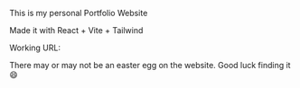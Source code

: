 This is my personal Portfolio Website

Made it with React + Vite + Tailwind

Working URL: 

There may or may not be an easter egg on the website. Good luck finding it :smile:

